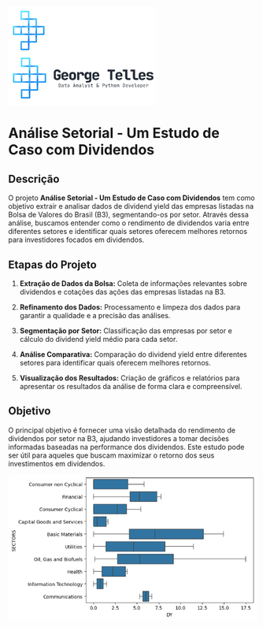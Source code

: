 <div>
  <img src="https://raw.githubusercontent.com/GeorgeTelles/georgetelles/f69531ec6b293b5148563588a764c010015d315e/logo_clara.png" alt="logo clara" width="300" style="display: inline-block; vertical-align: top; margin-right: 10px;">
  <img src="https://raw.githubusercontent.com/GeorgeTelles/georgetelles/f69531ec6b293b5148563588a764c010015d315e/logo_dark.png" alt="logo dark" width="300" style="display: inline-block; vertical-align: top;">
</div>

# Análise Setorial - Um Estudo de Caso com Dividendos

## Descrição

O projeto **Análise Setorial - Um Estudo de Caso com Dividendos** tem como objetivo extrair e analisar dados de dividend yield das empresas listadas na Bolsa de Valores do Brasil (B3), segmentando-os por setor. Através dessa análise, buscamos entender como o rendimento de dividendos varia entre diferentes setores e identificar quais setores oferecem melhores retornos para investidores focados em dividendos.

## Etapas do Projeto

1. **Extração de Dados da Bolsa:** Coleta de informações relevantes sobre dividendos e cotações das ações das empresas listadas na B3.

2. **Refinamento dos Dados:** Processamento e limpeza dos dados para garantir a qualidade e a precisão das análises.

3. **Segmentação por Setor:** Classificação das empresas por setor e cálculo do dividend yield médio para cada setor.

4. **Análise Comparativa:** Comparação do dividend yield entre diferentes setores para identificar quais oferecem melhores retornos.

5. **Visualização dos Resultados:** Criação de gráficos e relatórios para apresentar os resultados da análise de forma clara e compreensível.

## Objetivo

O principal objetivo é fornecer uma visão detalhada do rendimento de dividendos por setor na B3, ajudando investidores a tomar decisões informadas baseadas na performance dos dividendos. Este estudo pode ser útil para aqueles que buscam maximizar o retorno dos seus investimentos em dividendos.

<img src="https://github.com/GeorgeTelles/DY_por_setor/blob/8a4abb7c340307609943252dbbf154527f55e180/plot.png">

